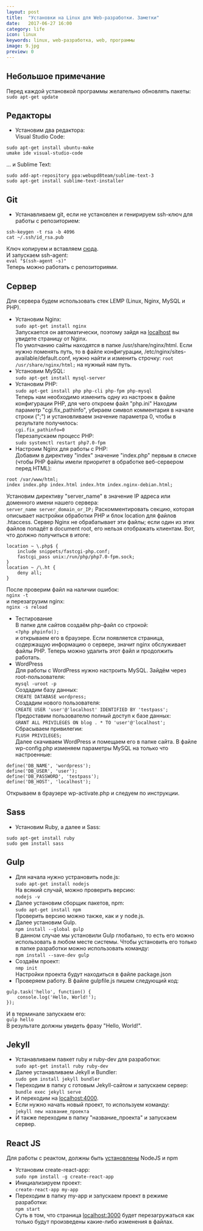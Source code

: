 ```yaml
---
layout: post
title:  "Установки на Linux для Web-разработки. Заметки"
date:   2017-06-27 16:00
category: life
icon: linux
keywords: linux, web-разработка, web, программы
image: 9.jpg
preview: 0
---
```

## Небольшое примечание
Перед каждой установкой программы желательно обновлять пакеты:  
`sudo apt-get update`
## Редакторы
- Установим два редактора:  
Visual Studio Code:  
```
sudo apt-get install ubuntu-make 
umake ide visual-studio-code
```  
... и Sublime Text:    
```
sudo add-apt-repository ppa:webupd8team/sublime-text-3  
sudo apt-get install sublime-text-installer
```

## Git
- Устанавливаем git, если не установлен и генирируем ssh-ключ для работы с репозиторием:  
```
ssh-keygen -t rsa -b 4096  
cat ~/.ssh/id_rsa.pub
```
Ключ копируем и вставляем [сюда](https://github.com/settings/keys).  
И запускаем ssh-agent:  
`eval "$(ssh-agent -s)"`  
Теперь можно работать с репозиториями.

## Сервер
Для сервера будем использовать стек LEMP (Linux, Nginx, MySQL и PHP).
- Установим Nginx:  
`sudo apt-get install nginx`  
Запускается он автоматически, поэтому зайдя на [localhost](//localhost) вы увидете страницу от Nginx.  
По умолчанию сайты находятся в папке /usr/share/nginx/html. Если нужно поменять путь, то в файле конфигурации, /etc/nginx/sites-available/default.conf, нужно найти и изменить строчку: `root /usr/share/nginx/html;` на нужный нам путь.
- Установим MySQL:  
`sudo apt-get install mysql-server`
- Установим PHP:  
`sudo apt-get install php php-cli php-fpm php-mysql`  
Теперь нам необходимо изменить одну из настроек в файле конфигурации PHP, для чего откроем файл "php.ini"
Находим параметр "cgi.fix_pathinfo", убираем символ комментария в начале строки (";") и установливаем значение параметра 0, чтобы в результате получилось:  
`cgi.fix_pathinfo=0`  
Перезапускаем процесс PHP:  
`sudo systemctl restart php7.0-fpm`  
- Настроим Nginx для работы с PHP:  
Добавим в директиву "index" значение "index.php" первым в списке (чтобы PHP файлы имели приоритет в обработке веб-сервером перед HTML):  
```
root /var/www/html;
index index.php index.html index.htm index.nginx-debian.html;
```
Установим директиву "server_name" в значение IP адреса или доменного имени нашего сервера:  
`server_name server_domain_or_IP;`
Раскомментировать секцию, которая описывает настройки обработки PHP и блок location для файлов .htaccess. Сервер Nginx не обрабатывает эти файлы; если один из этих файлов попадёт в document root, его нельзя отображать клиентам. Вот, что должно получиться в итоге:  
```
location ~ \.php$ {
    include snippets/fastcgi-php.conf;
    fastcgi_pass unix:/run/php/php7.0-fpm.sock;
}
location ~ /\.ht {
    deny all;
}
```
После проверим файл на наличии ошибок:  
`nginx -t`  
и перезагрузим nginx:  
`nginx -s reload`
- Тестирование  
В папке для сайтов создаём php-файл со строкой:  
`<?php phpinfo();`  
и открываем его в браузере. Если появляется страница, содержащую информацию о сервере, значит nginx обслуживает файлы PHP. Теперь можно удалить этот файл и продолжить работать.
- WordPress  
Для работы с WordPress нужно настроить MySQL. 
Зайдём через root-пользователя:  
`mysql -uroot -p`  
Создадим базу данных:  
`CREATE DATABASE wordpress;`  
Создадим нового пользователя:  
`CREATE USER 'user'@'localhost' IDENTIFIED BY 'testpass';`  
Предоставим пользователю полный доступ к базе данных:  
`GRANT ALL PRIVILEGES ON blog . * TO 'user'@'localhost';`  
Сбрасываем привилегии:  
`FLUSH PRIVILEGES;`  
Далее скачиваем WordPress и помещаем его в папке сайта. В файле wp-config.php изменяем параметры MySQL на только что настроенные:  
```
define('DB_NAME', 'wordpress');
define('DB_USER', 'user');
define('DB_PASSWORD', 'testpass');
define('DB_HOST', 'localhost');
```
Открываем в браузере wp-activate.php и следуем по инструкции.

## Sass
- Установим Ruby, а далее и Sass:  
```
sudo apt-get install ruby
sudo gem install sass
```

## Gulp 
- Для начала нужно устрановить node.js:  
`sudo apt-get install nodejs`  
На всякий случай, можно проверить версию:  
`nodejs -v`  
- Далее установим сборщик пакетов, npm:  
`sudo apt-get install npm`  
Проверить версию можно также, как и у node.js.
- Далее установим Gulp.  
`npm install --global gulp`  
В данном случае мы установили Gulp глобально, то есть его можно использовать в любом месте системы. Чтобы установить его только в папке разработки можно использовать команду:  
`npm install --save-dev gulp`  
- Создаём проект:  
`nmp init`  
Настройки проекта будут находиться в файле package.json  
- Проверяем работу. В файле gulpfile.js пишем следующий код:  
```
gulp.task('hello', function() {
    console.log('Hello, World!');
});
```
И в терминале запускаем его:  
`gulp hello`  
В результате должны увидеть фразу "Hello, World!".

## Jekyll
- Устанавливаем павкет ruby и ruby-dev для разработки:  
`sudo apt-get install ruby ruby-dev`  
- Далее устанавливаем Jekyll и Bundler:  
`sudo gem install jekyll bundler`  
- Переходим в папку с готовым Jekyll-сайтом и запускаем сервер:  
`bundle exec jekyll serve`  
- И переходим на [localhost:4000](//localhost:4000).  
- Если нужно начать новый проект, то используем команду:  
`jekyll new название_проекта`   
- И также переходим в папку "название_проекта" и запускаем сервер.

## React JS
Для работы с реактом, должны быть [установлены](#gulp) NodeJS и npm
- Установим create-react-app:  
`sudo npm install -g create-react-app`  
- Инициализируем проект:  
`create-react-app my-app`  
- Переходим в папку my-app и запускаем проект в режиме разработки:  
`npm start`  
Суть в том, что страница [localhost:3000](//localhost:3000) будет перезагружаться как только будут произведены какие-либо изменения в файлах.
